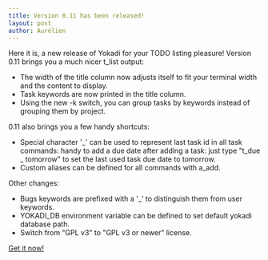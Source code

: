 ```yaml
---
title: Version 0.11 has been released!
layout: post
author: Aurélien
---
```

Here it is, a new release of Yokadi for your TODO listing pleasure! Version
0.11 brings you a much nicer t\_list output:

- The width of the title column now adjusts itself to fit your terminal width and
  the content to display.
- Task keywords are now printed in the title column.
- Using the new -k switch, you can group tasks by keywords instead of grouping
  them by project.

0\.11 also brings you a few handy shortcuts:

- Special character '\_' can be used to represent last task id in all task
  commands: handy to add a due date after adding a task: just type "t\_due \_
  tomorrow" to set the last used task due date to tomorrow.
- Custom aliases can be defined for all commands with a\_add.

Other changes:

- Bugs keywords are prefixed with a '\_' to distinguish them from user
  keywords.
- YOKADI\_DB environment variable can be defined to set default yokadi database
  path.
- Switch from "GPL v3" to "GPL v3 or newer" license.

[Get it now!](/download.html)
